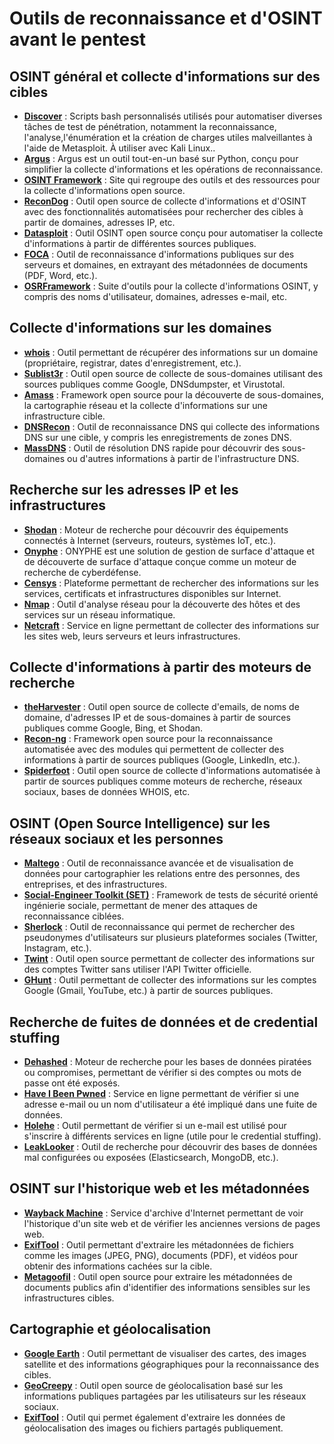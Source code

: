 # Outils de reconnaissance et d'OSINT avant le pentest


## OSINT général et collecte d'informations sur des cibles

- **[Discover](https://github.com/leebaird/discover)** : Scripts bash personnalisés utilisés pour automatiser diverses tâches de test de pénétration, notamment la reconnaissance, l'analyse,l'énumération et la création de charges utiles malveillantes à l'aide de Metasploit. À utiliser avec Kali Linux..
- **[Argus](https://github.com/jasonxtn/Argus)** : Argus est un outil tout-en-un basé sur Python, conçu pour simplifier la collecte d'informations et les opérations de reconnaissance.
- **[OSINT Framework](https://osintframework.com/)** : Site qui regroupe des outils et des ressources pour la collecte d'informations open source.
- **[ReconDog](https://github.com/s0md3v/ReconDog)** : Outil open source de collecte d'informations et d'OSINT avec des fonctionnalités automatisées pour rechercher des cibles à partir de domaines, adresses IP, etc.
- **[Datasploit](https://github.com/DataSploit/datasploit)** : Outil OSINT open source conçu pour automatiser la collecte d'informations à partir de différentes sources publiques.
- **[FOCA](https://github.com/ElevenPaths/FOCA)** : Outil de reconnaissance d'informations publiques sur des serveurs et domaines, en extrayant des métadonnées de documents (PDF, Word, etc.).
- **[OSRFramework](https://github.com/i3visio/osrframework)** : Suite d'outils pour la collecte d'informations OSINT, y compris des noms d'utilisateur, domaines, adresses e-mail, etc.

## Collecte d'informations sur les domaines
- **[whois](https://www.whois.com/)** : Outil permettant de récupérer des informations sur un domaine (propriétaire, registrar, dates d'enregistrement, etc.).
- **[Sublist3r](https://github.com/aboul3la/Sublist3r)** : Outil open source de collecte de sous-domaines utilisant des sources publiques comme Google, DNSdumpster, et Virustotal.
- **[Amass](https://github.com/OWASP/Amass)** : Framework open source pour la découverte de sous-domaines, la cartographie réseau et la collecte d'informations sur une infrastructure cible.
- **[DNSRecon](https://github.com/darkoperator/dnsrecon)** : Outil de reconnaissance DNS qui collecte des informations DNS sur une cible, y compris les enregistrements de zones DNS.
- **[MassDNS](https://github.com/blechschmidt/massdns)** : Outil de résolution DNS rapide pour découvrir des sous-domaines ou d'autres informations à partir de l'infrastructure DNS.

## Recherche sur les adresses IP et les infrastructures
- **[Shodan](https://www.shodan.io/)** : Moteur de recherche pour découvrir des équipements connectés à Internet (serveurs, routeurs, systèmes IoT, etc.).
- **[Onyphe](https://www.onyphe.io/)** : ONYPHE est une solution de gestion de surface d'attaque et de découverte de surface d'attaque conçue comme un moteur de recherche de cyberdéfense.
- **[Censys](https://censys.io/)** : Plateforme permettant de rechercher des informations sur les services, certificats et infrastructures disponibles sur Internet.
- **[Nmap](https://nmap.org/)** : Outil d'analyse réseau pour la découverte des hôtes et des services sur un réseau informatique.
- **[Netcraft](https://www.netcraft.com/)** : Service en ligne permettant de collecter des informations sur les sites web, leurs serveurs et leurs infrastructures.

## Collecte d'informations à partir des moteurs de recherche
- **[theHarvester](https://github.com/laramies/theHarvester)** : Outil open source de collecte d'emails, de noms de domaine, d'adresses IP et de sous-domaines à partir de sources publiques comme Google, Bing, et Shodan.
- **[Recon-ng](https://github.com/lanmaster53/recon-ng)** : Framework open source pour la reconnaissance automatisée avec des modules qui permettent de collecter des informations à partir de sources publiques (Google, LinkedIn, etc.).
- **[Spiderfoot](https://www.spiderfoot.net/)** : Outil open source de collecte d'informations automatisée à partir de sources publiques comme moteurs de recherche, réseaux sociaux, bases de données WHOIS, etc.

## OSINT (Open Source Intelligence) sur les réseaux sociaux et les personnes
- **[Maltego](https://www.maltego.com/)** : Outil de reconnaissance avancée et de visualisation de données pour cartographier les relations entre des personnes, des entreprises, et des infrastructures.
- **[Social-Engineer Toolkit (SET)](https://github.com/trustedsec/social-engineer-toolkit)** : Framework de tests de sécurité orienté ingénierie sociale, permettant de mener des attaques de reconnaissance ciblées.
- **[Sherlock](https://github.com/sherlock-project/sherlock)** : Outil de reconnaissance qui permet de rechercher des pseudonymes d'utilisateurs sur plusieurs plateformes sociales (Twitter, Instagram, etc.).
- **[Twint](https://github.com/twintproject/twint)** : Outil open source permettant de collecter des informations sur des comptes Twitter sans utiliser l'API Twitter officielle.
- **[GHunt](https://github.com/mxrch/GHunt)** : Outil permettant de collecter des informations sur les comptes Google (Gmail, YouTube, etc.) à partir de sources publiques.

## Recherche de fuites de données et de credential stuffing
- **[Dehashed](https://www.dehashed.com/)** : Moteur de recherche pour les bases de données piratées ou compromises, permettant de vérifier si des comptes ou mots de passe ont été exposés.
- **[Have I Been Pwned](https://haveibeenpwned.com/)** : Service en ligne permettant de vérifier si une adresse e-mail ou un nom d'utilisateur a été impliqué dans une fuite de données.
- **[Holehe](https://github.com/megadose/holehe)** : Outil permettant de vérifier si un e-mail est utilisé pour s'inscrire à différents services en ligne (utile pour le credential stuffing).
- **[LeakLooker](https://github.com/woj-ciech/LeakLooker)** : Outil de recherche pour découvrir des bases de données mal configurées ou exposées (Elasticsearch, MongoDB, etc.).

## OSINT sur l'historique web et les métadonnées
- **[Wayback Machine](https://archive.org/web/)** : Service d'archive d'Internet permettant de voir l'historique d'un site web et de vérifier les anciennes versions de pages web.
- **[ExifTool](https://exiftool.org/)** : Outil permettant d'extraire les métadonnées de fichiers comme les images (JPEG, PNG), documents (PDF), et vidéos pour obtenir des informations cachées sur la cible.
- **[Metagoofil](https://github.com/laramies/metagoofil)** : Outil open source pour extraire les métadonnées de documents publics afin d'identifier des informations sensibles sur les infrastructures cibles.

## Cartographie et géolocalisation
- **[Google Earth](https://earth.google.com/)** : Outil permettant de visualiser des cartes, des images satellite et des informations géographiques pour la reconnaissance des cibles.
- **[GeoCreepy](https://www.geocreepy.com/)** : Outil open source de géolocalisation basé sur les informations publiques partagées par les utilisateurs sur les réseaux sociaux.
- **[ExifTool](https://exiftool.org/)** : Outil qui permet également d'extraire les données de géolocalisation des images ou fichiers partagés publiquement.

